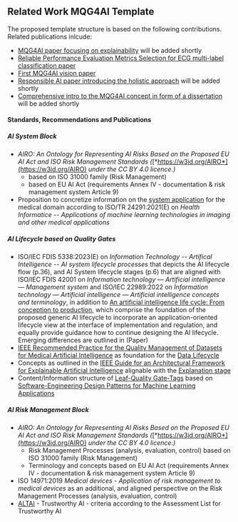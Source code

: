 ## Related Work MQG4AI Template

The proposed template structure is based on the following contributions.
Related publications inlcude:   
- [MQG4AI paper focusing on explainability]() will be added shortly
- [Reliable Performance Evaluation Metrics Selection for ECG multi-label classification paper](https://ieeexplore.ieee.org/document/10570023)
- [First MQG4AI vision paper](https://www.scitepress.org/Link.aspx?doi=10.5220/0012121300003538)
- [Responsible AI paper introducing the holistic approach]() will be added shortly
- [Comprehensive intro to the MQG4AI concept in form of a dissertation]() will be added shortly

#### Standards, Recommendations and Publications

##### AI System Block
- *AIRO: An Ontology for Representing AI Risks Based on the Proposed EU AI Act and ISO Risk Management Standards (*[*https://w3id.org/AIRO*](https://w3id.org/AIRO) *under the CC BY 4.0 licence.)* 
  - based on ISO 31000 family (Risk Management)
  - based on EU AI Act (requirements Annex IV - documentation & risk management system Article 9)
- Proposition to concretize information on the [system application](./MQG4DesignKnowledge/1_System/Application/Application.md#example-domain-medicine) for the medical domain according to ISO/TR 24291:2021(E) on *Health Informatice -- Applications of machine learning technologies in imaging and other medical applications*

##### AI Lifecycle based on Quality Gates
- ISO/IEC FDIS 5338:2023(E) on *Information Technology -- Artifical Intelligence -- AI system lifecycle processes* that depicts the AI lifecycle flow (p.36), and AI System lifecycle stages (p.6) that are aligned with ISO/IEC FDIS 42001 on *Information technology — Artificial intelligence — Management system* and ISO/IEC 22989:2022 on *Information technology — Artificial intelligence — Artificial intelligence concepts and terminology*, in addition to [An artificial intelligence life cycle: From conception to production](https://www.sciencedirect.com/science/article/pii/S2666389922000745), which comprise the foundation of the proposed generic AI lifecycle to incorporate an application-oriented lifecycle view at the interface of implementation and regulation, and equally provide guidance how to continue designing the AI lifecycle. Emerging differences are outlined in (Paper)
- [IEEE Recommended Practice for the Quality Management of Datasets for Medical Artificial Intelligence](https://ieeexplore.ieee.org/document/9812564) as foundation for the [Data Lifecycle](./MQG4DesignKnowledge/2_Lifecycle/1_Data/QG_Data_(Lifecycle).md)
- Concepts as outlined in the [IEEE Guide for an Architectural Framework for Explainable Artificial Intelligence](https://standards.ieee.org/ieee/2894/11296/) alignable with the [Explanation stage](./MQG4DesignKnowledge/2_Lifecycle/2_Development/4_Model_Explanation/QG_ModelExplanation_(Development).md)
- Content/Information structure of [Leaf-Quality Gate-Tags](./templates/Template_LeafQG.md) based on [Software-Engineering Design Patterns for Machine Learning Applications](https://ieeexplore.ieee.org/document/9734272)

##### AI Risk Management Block
- *AIRO: An Ontology for Representing AI Risks Based on the Proposed EU AI Act and ISO Risk Management Standards (*[*https://w3id.org/AIRO*](https://w3id.org/AIRO) *under the CC BY 4.0 licence.)* 
  - Risk Management Processes (analysis, evaluation, control) based on ISO 31000 family (Risk Management)
  - Terminology and concepts based on EU AI Act (requirements Annex IV - documentation & risk management system Article 9)
- ISO 14971:2019 *Medical devices - Application of risk management to medical devices* as an additional, and aligned perspective on the Risk Management Processes (analysis, evaluation, control)
- [ALTAI](https://digital-strategy.ec.europa.eu/en/library/assessment-list-trustworthy-artificial-intelligence-altai-self-assessment) - Trustworthy AI - criteria according to the Assessment List for Trustworthy AI 


 




